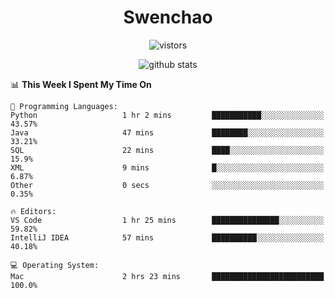 <h1 align="center">Swenchao</h3>

<p align="center">
  <img src="https://visitor-badge.glitch.me/badge?page_id=Swenchao" alt="vistors" />
</p>

<p align="center">
  <img src="https://github-readme-stats.vercel.app/api?username=Swenchao&count_private=true&show_icons=true&theme=vue-dark&hide_title=true" alt="github stats" />
</p>

<!--START_SECTION:waka-->
📊 **This Week I Spent My Time On** 

```text
💬 Programming Languages: 
Python                   1 hr 2 mins         ███████████░░░░░░░░░░░░░░   43.57% 
Java                     47 mins             ████████░░░░░░░░░░░░░░░░░   33.21% 
SQL                      22 mins             ████░░░░░░░░░░░░░░░░░░░░░   15.9% 
XML                      9 mins              █░░░░░░░░░░░░░░░░░░░░░░░░   6.87% 
Other                    0 secs              ░░░░░░░░░░░░░░░░░░░░░░░░░   0.35%

🔥 Editors: 
VS Code                  1 hr 25 mins        ███████████████░░░░░░░░░░   59.82% 
IntelliJ IDEA            57 mins             ██████████░░░░░░░░░░░░░░░   40.18%

💻 Operating System: 
Mac                      2 hrs 23 mins       █████████████████████████   100.0%

```


<!--END_SECTION:waka-->
